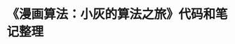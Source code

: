 <!--
 * @Author: your name
 * @Date: 2021-06-25 11:54:21
 * @LastEditTime: 2021-06-25 12:39:29
 * @LastEditors: Please set LastEditors
 * @Description: In User Settings Edit
 * @FilePath: \cartoon-algorithm\README.md
-->
# 《漫画算法：小灰的算法之旅》代码和笔记整理  

